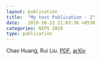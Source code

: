 ```yaml
---
layout: publication
title:  "My test Publication - 2"
date:   2019-10-22 21:03:36 +0530
categories: NIPS 2019
type: publication
---
```

Chao Huang, Rui Liu. [PDF][PDF], [arXiv][arXiv]



[PDF]: https://jekyllrb.com/docs/home
[arXiv]:   https://github.com/jekyll/jekyll
